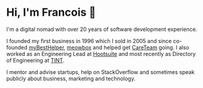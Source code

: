 # Hi, I'm Francois 👋

I'm a digital nomad with over 20 years of software development experience.

I founded my first business in 1996 which I sold in 2005 and since co-founded [myBestHelper](https://github.com/mybesthelper), [meowbox](https://github.com/meowbox) and helped get [CareTeam](https://github.com/careteam-technologies) going. I also worked as an Engineering Lead at [Hootsuite](https://github.com/hootsuite) and most recently as Directory of Engineering at [TINT](https://github.com/hypemarks).

I mentor and advise startups, help on StackOverflow and sometimes speak publicly about business, marketing and technology.
